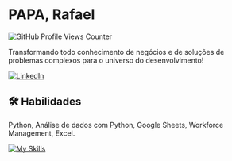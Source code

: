 # PAPA, Rafael
![GitHub Profile Views Counter](https://komarev.com/ghpvc/?username=rafael-papa&color=blue&style=flat)

Transformando todo conhecimento de negócios e de soluções de problemas complexos para o universo do desenvolvimento!

<a href="https://www.linkedin.com/in/rafael-c-papa/" target="_blank"><img alt="LinkedIn" src="https://img.shields.io/badge/linkedin-%230077B5.svg?&style=for-the-badge&logo=linkedin&logoColor=white" /></a>

## 🛠 Habilidades
Python, Análise de dados com Python, Google Sheets, Workforce Management, Excel.

[![My Skills](https://skillicons.dev/icons?i=python,anaconda,pycharm,git,github,html,bash,linux,codepen,gmail,linkedin,ai,flask,powershell,vscode,windows,apple,workers&perline=31)](https://skillicons.dev)

